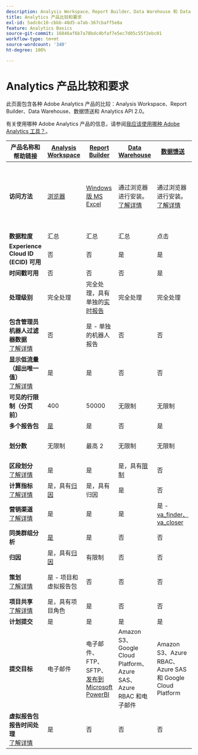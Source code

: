 ```yaml
---
description: Analysis Workspace、Report Builder、Data Warehouse 和 Data Workbench 的系统要求和比较
title: Analytics 产品比较和要求
exl-id: 5adc6c10-cbbb-48d5-a7ab-367cbaff5e8a
feature: Analytics Basics
source-git-commit: 16046af6b7a78bdc4bfaf7e5ec7d05c55f2ebc01
workflow-type: tm+mt
source-wordcount: '340'
ht-degree: 100%

---
```


# Analytics 产品比较和要求

此页面包含各种 Adobe Analytics 产品的比较：Analysis Workspace、Report Builder、Data Warehouse、数据馈送和 Analytics API 2.0。

有关使用哪种 Adobe Analytics 产品的信息，请参阅[我应该使用哪种 Adobe Analytics 工具？](/help/analyze/get-started/which-analytics-tool.md)。

| 产品名称和帮助链接 | [Analysis Workspace](/help/analyze/analysis-workspace/home.md) | [Report Builder](/help/analyze/report-builder/report-buider-overview.md) | [Data Warehouse](/help/export/data-warehouse/data-warehouse.md) | [数据馈送](/help/export/analytics-data-feed/data-feed-overview.md) | [Analytics API 2.0](https://www.adobe.io/apis/experiencecloud/analytics/docs.html) |
|---|---|---|---|---|---|
| **访问方法** | [浏览器](/help/analyze/get-started/sys-reqs.md) | [Windows 版 MS Excel](/help/analyze/legacy-report-builder/setup/system-requirements.md) | 通过浏览器进行安装。[了解详情](/help/analyze/get-started/sys-reqs.md) | 通过浏览器进行安装。[了解详情](/help/export/analytics-data-feed/data-feed-overview.md) | RESTful API 工具。使用 Adobe Developer 凭据登录。[了解详情](https://developer.adobe.com/analytics-apis/docs/2.0/) |
| **数据粒度** | 汇总 | 汇总 | 汇总 | 点击 | 汇总 |
| **Experience Cloud ID (ECID) 可用** | 否 | 否 | 是 | 是 | 否 |
| **时间戳可用** | 否 | 否 | 否 | 是 | 否 |
| **处理级别** | 完全处理 | 完全处理，具有单独的[实时报告](/help/admin/admin/c-manage-report-suites/c-edit-report-suites/realtime/realtime.md) | 完全处理 | 完全处理 | 完全处理 |
| **包含管理员机器人过滤器数据**<br> [了解详情](/help/admin/admin/c-manage-report-suites/c-edit-report-suites/general/bot-removal/bot-removal.md) | 否 | 是 - 单独的机器人报告 | 否 | 否 | 否 |
| **显示低流量（超出唯一值）**<br> [了解详情](/help/technotes/low-traffic.md) | 是 | 是 | 否 | 否 | 是 |
| **可见的行限制（分页前）** | 400 | 50000 | 无限制 | 无限制 | 50000 |
| **多个报告包** | [是](/help/analyze/analysis-workspace/build-workspace-project/multiple-report-suites.md) | 是 | 否 | 是 | 否 | 是 |
| **划分数** | 无限制 | 最高 2 | 无限制 | 无限制 | 无限制，跨多个查询运行 |
| **区段划分** <br> [了解详情](/help/components/segmentation/segmentation-workflow/seg-workflow.md) | 是 | 是 | 是，具有[限制](/help/components/segmentation/seg-reference/seg-compatibility.md) | 否 | 是 |
| **计算指标** <br> [了解详情](/help/components/c-calcmetrics/cm-overview.md) | 是，具有[归因](/help/analyze/analysis-workspace/attribution/overview.md) | 是，具有归因 | 是 | 否 | 是，具有[归因](/help/analyze/analysis-workspace/attribution/overview.md) |
| **营销渠道** <br> [了解详情](/help/components/c-marketing-channels/c-getting-started-mchannel.md) | 是 | 是 | 是 | 是 - [va_finder、va_closer](/help/export/analytics-data-feed/c-df-contents/datafeeds-reference.md) | 是 |
| **同类群组分析** | [是](/help/analyze/analysis-workspace/visualizations/cohort-table/cohort-analysis.md) | 是 | 否 | 否 | 否 |
| **归因** | 是，具有[归因](/help/analyze/analysis-workspace/attribution/overview.md) | 有限制 | 否 | 否 | 是，具有[归因](/help/analyze/analysis-workspace/attribution/overview.md) | 否 |
| **策划**<br> [了解详情](/help/analyze/analysis-workspace/curate-share/curate.md) | 是 - 项目和虚拟报告包 | 否 | 否 | 否 | 是 - 仅限虚拟报告包 |
| **项目共享**<br> [了解详情](/help/analyze/analysis-workspace/curate-share/share-projects.md) | 是，具有项目角色 | 是 | 否 | 否 | 否 |
| **计划提交** | 是 | 是 | 是 | 是 | 否 |
| **提交目标** | 电子邮件 | 电子邮件、FTP、SFTP、[发布到 Microsoft PowerBI](/help/analyze/legacy-report-builder/c-publish-power-bi/power-bi.md) | Amazon S3、Google Cloud Platform、Azure SAS、Azure RBAC 和电子邮件 | Amazon S3、Azure RBAC、Azure SAS 和 Google Cloud Platform | - |
| **虚拟报告包报告时间处理**<br> [了解详情](/help/components/vrs/vrs-report-time-processing.md) | 是 | 否 | 否 | 否 | 是 |
